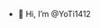 - 👋 Hi, I’m @YoTi1412
<!---
YoTi1412/YoTi1412 is a ✨ special ✨ repository because its `README.md` (this file) appears on your GitHub profile.
You can click the Preview link to take a look at your changes.
--->
